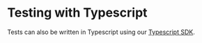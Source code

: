 # Testing with Typescript

Tests can also be written in Typescript using our [Typescript SDK](https://github.com/FuelLabs/fuels-ts/).
